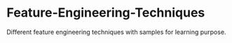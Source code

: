 # Feature-Engineering-Techniques

Different feature engineering techniques with samples for learning purpose.
